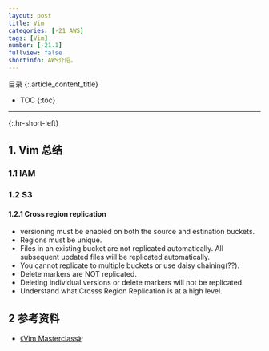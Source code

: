 ```yaml
---
layout: post
title: Vim
categories: [-21 AWS]
tags: [Vim]
number: [-21.1]
fullview: false
shortinfo: AWS介绍。
---
```

目录
{:.article_content_title}


* TOC
{:toc}

---
{:.hr-short-left}

## 1. Vim 总结 ##

### 1.1 IAM

### 1.2 S3

#### 1.2.1 Cross region replication

- versioning must be enabled on both the source and estination buckets.
- Regions must be unique.
- Files in an existing bucket are not replicated automatically. All subsequent updated files will be replicated automatically.
- You cannot replicate to multiple buckets or use daisy chaining(??).
- Delete markers are NOT replicated.
- Deleting individual versions or delete markers will not be replicated.
- Understand what Crosss Region Replication is at a high level.



###




## 2 参考资料 ##
- [《Vim Masterclass》](https://www.udemy.com/vim-commands-cheat-sheet/);



